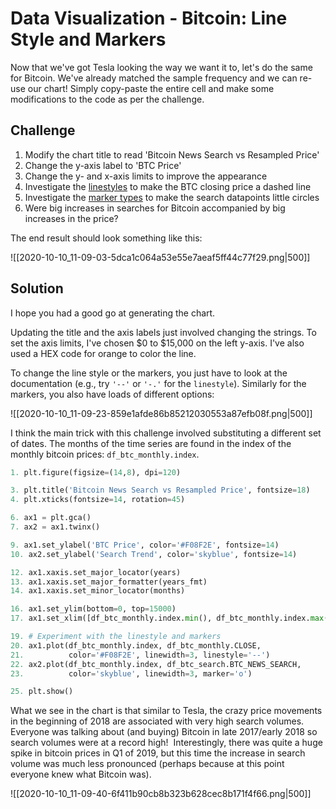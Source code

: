# Data Visualization - Bitcoin: Line Style and Markers

Now that we've got Tesla looking the way we want it to, let's do the same for Bitcoin. We've already matched the sample frequency and we can re-use our chart! Simply copy-paste the entire cell and make some modifications to the code as per the challenge.

## Challenge

1. Modify the chart title to read 'Bitcoin News Search vs Resampled Price'
2. Change the y-axis label to 'BTC Price'
3. Change the y- and x-axis limits to improve the appearance
4. Investigate the [linestyles](https://matplotlib.org/3.2.1/api/_as_gen/matplotlib.pyplot.plot.html) to make the BTC closing price a dashed line
5. Investigate the [marker types](https://matplotlib.org/3.2.1/api/markers_api.html) to make the search datapoints little circles
6. Were big increases in searches for Bitcoin accompanied by big increases in the price?

The end result should look something like this:

![[2020-10-10_11-09-03-5dca1c064a53e55e7aeaf5ff44c77f29.png|500]]

## Solution

I hope you had a good go at generating the chart.

Updating the title and the axis labels just involved changing the strings. To set the axis limits, I've chosen $0 to $15,000 on the left y-axis. I've also used a HEX code for orange to color the line.

To change the line style or the markers, you just have to look at the documentation (e.g., try `'--'` or `'-.'` for the `linestyle`). Similarly for the markers, you also have loads of different options:

![[2020-10-10_11-09-23-859e1afde86b85212030553a87efb08f.png|500]]

I think the main trick with this challenge involved substituting a different set of dates. The months of the time series are found in the index of the monthly bitcoin prices: `df_btc_monthly.index`.

```python
1. plt.figure(figsize=(14,8), dpi=120)

3. plt.title('Bitcoin News Search vs Resampled Price', fontsize=18)
4. plt.xticks(fontsize=14, rotation=45)

6. ax1 = plt.gca()
7. ax2 = ax1.twinx()

9. ax1.set_ylabel('BTC Price', color='#F08F2E', fontsize=14)
10. ax2.set_ylabel('Search Trend', color='skyblue', fontsize=14)

12. ax1.xaxis.set_major_locator(years)
13. ax1.xaxis.set_major_formatter(years_fmt)
14. ax1.xaxis.set_minor_locator(months)

16. ax1.set_ylim(bottom=0, top=15000)
17. ax1.set_xlim([df_btc_monthly.index.min(), df_btc_monthly.index.max()])

19. # Experiment with the linestyle and markers
20. ax1.plot(df_btc_monthly.index, df_btc_monthly.CLOSE, 
21.          color='#F08F2E', linewidth=3, linestyle='--')
22. ax2.plot(df_btc_monthly.index, df_btc_search.BTC_NEWS_SEARCH, 
23.          color='skyblue', linewidth=3, marker='o')

25. plt.show()
```

What we see in the chart is that similar to Tesla, the crazy price movements in the beginning of 2018 are associated with very high search volumes. Everyone was talking about (and buying) Bitcoin in late 2017/early 2018 so search volumes were at a record high!  Interestingly, there was quite a huge spike in bitcoin prices in Q1 of 2019, but this time the increase in search volume was much less pronounced (perhaps because at this point everyone knew what Bitcoin was).

![[2020-10-10_11-09-40-6f411b90cb8b323b628cec8b171f4f66.png|500]]